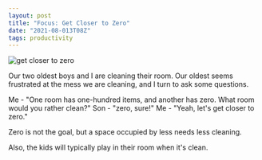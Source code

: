 ```yaml
---
layout: post
title: "Focus: Get Closer to Zero"
date: "2021-08-013T08Z"
tags: productivity
---
```


![get closer to zero](./some-sketch.png)

Our two oldest boys and I are cleaning their room. Our oldest seems frustrated at the mess we are cleaning, and I turn to ask some questions.

Me - "One room has one-hundred items, and another has zero. What room would you rather clean?"
Son - "zero, sure!"
Me - "Yeah, let's get closer to zero."

Zero is not the goal, but a space occupied by less needs less cleaning.

Also, the kids will typically play in their room when it's clean.
